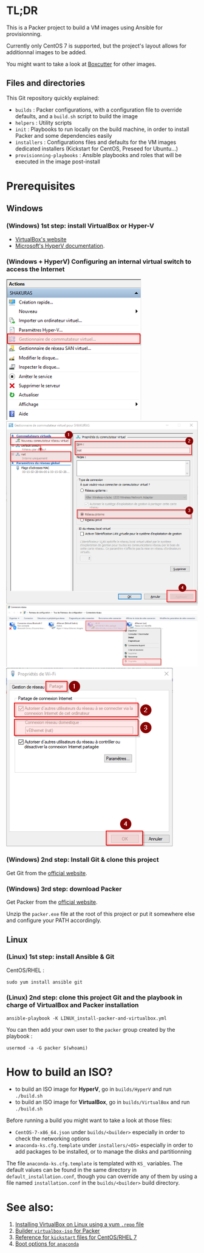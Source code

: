 # TL;DR

This is a Packer project to build a VM images using Ansible for provisionning.

Currently only CentOS 7 is supported, but the project's layout allows for additionnal images to be added.

You might want to take a look at [Boxcutter](https://github.com/boxcutter/) for other images.

## Files and directories

This Git repository quickly explained:

  * `builds` : Packer configurations, with a configuration file to override defaults, and a `build.sh` script to build the image
  * `helpers` : Utility scripts
  * `init` : Playbooks to run locally on the build machine, in order to install Packer and some dependencies easily
  * `installers` : Configurations files and defaults for the VM images dedicated installers (Kickstart for CentOS, Preseed for Ubuntu...)
  * `provisionning-playbooks` : Ansible playbooks and roles that will be executed in the image post-install

# Prerequisites

## Windows

### (Windows) 1st step: install VirtualBox or Hyper-V

  * [VirtualBox's website](https://www.virtualbox.org/wiki/Downloads/)
  * [Microsoft's HyperV documentation](https://docs.microsoft.com/en-us/virtualization/hyper-v-on-windows/quick-start/enable-hyper-v).

### (Windows + HyperV) Configuring an internal virtual switch to access the Internet

![Step 1, go the switches management UI](./doc/images/NAT-HyperV/1_manage_switches.png)
![Step 2, create the internal switch named 'nat'](./doc/images/NAT-HyperV/2_create_nat_internal_switch.png)
![Step 3, go to the host's network devices management UI](./doc/images/NAT-HyperV/3_manage_network_device.png)
![Step 4, share one device's Internet connexion with the internal 'nat' switch](./doc/images/NAT-HyperV/4_share_network_via_nat_switch.png)

### (Windows) 2nd step: Install Git & clone this project

Get Git from the [official website](https://git-scm.com/download/).

### (Windows) 3rd step: download Packer

Get Packer from the [official website](https://releases.hashicorp.com/packer/).

Unzip the `packer.exe` file at the root of this project or put it somewhere else and configure your PATH accordingly.

## Linux

### (Linux) 1st step: install Ansible & Git

CentOS/RHEL :

    sudo yum install ansible git
    
### (Linux) 2nd step: clone this project Git and the playbook in charge of VirtualBox and Packer installation

    ansible-playbook -K LINUX_install-packer-and-virtualbox.yml
    
You can then add your own user to the `packer` group created by the playbook :

    usermod -a -G packer $(whoami)

# How to build an ISO?

  * to build an ISO image for **HyperV**, go in `builds/HyperV` and run `./build.sh`
  * to build an ISO image for **VirtualBox**, go in `builds/VirtualBox` and run `./build.sh`

Before running a build you might want to take a look at those files:

  * `CentOS-7-x86_64.json` under `builds/<builder>` especially in order to check the networking options
  * `anaconda-ks.cfg.template` under `installers/<OS>` especially in order to add packages to be installed, or to manage the disks and partitionning

The file `anaconda-ks.cfg.template` is templated with `KS_` variables. The default values can be found in the same directory in `default_installation.conf`,
though you can override any of them by using a file named `installation.conf` in the `builds/<builder>` build directory.

# See also:

  1. [Installing VirtualBox on Linux using a yum `.repo` file](https://www.virtualbox.org/wiki/Linux_Downloads)
  2. [Builder `virtualbox-iso` for Packer](https://www.packer.io/docs/builders/virtualbox-iso.html)
  3. [Reference for `kickstart` files for CentOS/RHEL 7](https://access.redhat.com/documentation/en-us/red_hat_enterprise_linux/7/html/installation_guide/sect-kickstart-syntax)
  4. [Boot options for `anaconda`](https://anaconda-installer.readthedocs.io/en/latest/boot-options.html)
